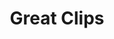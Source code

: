 ---
title: "Great Clips"
url: /oklahoma-city/great-clips-northwest-expressway/
shop: hairdresser
---